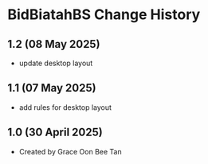 BidBiatahBS Change History
====================

1.2 (08 May 2025)
----------------
* update desktop layout

1.1 (07 May 2025)
----------------
* add rules for desktop layout

1.0 (30 April 2025)
----------------
* Created by Grace Oon Bee Tan
